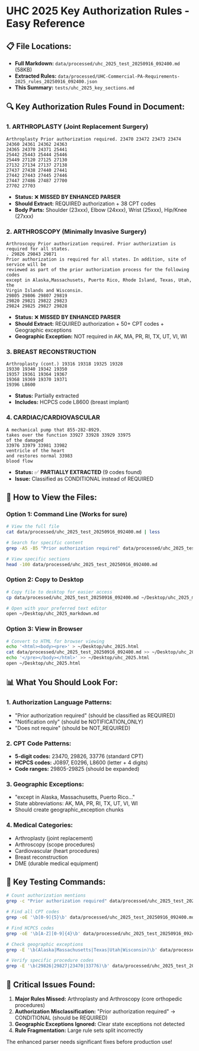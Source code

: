 # UHC 2025 Key Authorization Rules - Easy Reference

## 📋 **File Locations:**
- **Full Markdown:** `data/processed/uhc_2025_test_20250916_092400.md` (58KB)
- **Extracted Rules:** `data/processed/UHC-Commercial-PA-Requirements-2025_rules_20250916_092400.json`
- **This Summary:** `tests/uhc_2025_key_sections.md`

## 🔍 **Key Authorization Rules Found in Document:**

### **1. ARTHROPLASTY (Joint Replacement Surgery)**
```
Arthroplasty Prior authorization required. 23470 23472 23473 23474
24360 24361 24362 24363
24365 24370 24371 25441
25442 25443 25444 25446
25449 27120 27125 27130
27132 27134 27137 27138
27437 27438 27440 27441
27442 27443 27445 27446
27447 27486 27487 27700
27702 27703
```
- **Status:** ❌ **MISSED BY ENHANCED PARSER**
- **Should Extract:** REQUIRED authorization + 38 CPT codes
- **Body Parts:** Shoulder (23xxx), Elbow (24xxx), Wrist (25xxx), Hip/Knee (27xxx)

### **2. ARTHROSCOPY (Minimally Invasive Surgery)**
```
Arthroscopy Prior authorization required. Prior authorization is required for all states.
. 29826 29843 29871
Prior authorization is required for all states. In addition, site of service will be
reviewed as part of the prior authorization process for the following codes
except in Alaska,Massachusets, Puerto Rico, Rhode Island, Texas, Utah, the
Virgin Islands and Wisconsin.
29805 29806 29807 29819
29820 29821 29822 29823
29824 29825 29827 29828
```
- **Status:** ❌ **MISSED BY ENHANCED PARSER**  
- **Should Extract:** REQUIRED authorization + 50+ CPT codes + Geographic exceptions
- **Geographic Exception:** NOT required in AK, MA, PR, RI, TX, UT, VI, WI

### **3. BREAST RECONSTRUCTION**
```
Arthroplasty (cont.) 19316 19318 19325 19328
19330 19340 19342 19350
19357 19361 19364 19367
19368 19369 19370 19371
19396 L8600
```
- **Status:** Partially extracted
- **Includes:** HCPCS code L8600 (breast implant)

### **4. CARDIAC/CARDIOVASCULAR**
```
A mechanical pump that 855-282-8929.
takes over the function 33927 33928 33929 33975
of the damaged
33976 33979 33981 33982
ventricle of the heart
and restores normal 33983
blood flow
```
- **Status:** ✅ **PARTIALLY EXTRACTED** (9 codes found)
- **Issue:** Classified as CONDITIONAL instead of REQUIRED

## 🔧 **How to View the Files:**

### **Option 1: Command Line (Works for sure)**
```bash
# View the full file
cat data/processed/uhc_2025_test_20250916_092400.md | less

# Search for specific content
grep -A5 -B5 "Prior authorization required" data/processed/uhc_2025_test_20250916_092400.md

# View specific sections
head -100 data/processed/uhc_2025_test_20250916_092400.md
```

### **Option 2: Copy to Desktop**
```bash
# Copy file to desktop for easier access
cp data/processed/uhc_2025_test_20250916_092400.md ~/Desktop/uhc_2025_markdown.md

# Open with your preferred text editor
open ~/Desktop/uhc_2025_markdown.md
```

### **Option 3: View in Browser**
```bash
# Convert to HTML for browser viewing
echo '<html><body><pre>' > ~/Desktop/uhc_2025.html
cat data/processed/uhc_2025_test_20250916_092400.md >> ~/Desktop/uhc_2025.html
echo '</pre></body></html>' >> ~/Desktop/uhc_2025.html
open ~/Desktop/uhc_2025.html
```

## 📊 **What You Should Look For:**

### **1. Authorization Language Patterns:**
- "Prior authorization required" (should be classified as REQUIRED)
- "Notification only" (should be NOTIFICATION_ONLY)  
- "Does not require" (should be NOT_REQUIRED)

### **2. CPT Code Patterns:**
- **5-digit codes:** 23470, 29826, 33776 (standard CPT)
- **HCPCS codes:** J0897, E0296, L8600 (letter + 4 digits)
- **Code ranges:** 29805-29825 (should be expanded)

### **3. Geographic Exceptions:**
- "except in Alaska, Massachusetts, Puerto Rico..."
- State abbreviations: AK, MA, PR, RI, TX, UT, VI, WI
- Should create geographic_exception chunks

### **4. Medical Categories:**
- Arthroplasty (joint replacement)
- Arthroscopy (scope procedures)  
- Cardiovascular (heart procedures)
- Breast reconstruction
- DME (durable medical equipment)

## 🎯 **Key Testing Commands:**

```bash
# Count authorization mentions
grep -c "Prior authorization required" data/processed/uhc_2025_test_20250916_092400.md

# Find all CPT codes  
grep -oE '\b[0-9]{5}\b' data/processed/uhc_2025_test_20250916_092400.md | sort -u | wc -l

# Find HCPCS codes
grep -oE '\b[A-Z][0-9]{4}\b' data/processed/uhc_2025_test_20250916_092400.md | sort -u

# Check geographic exceptions
grep -E '\b(Alaska|Massachusetts|Texas|Utah|Wisconsin)\b' data/processed/uhc_2025_test_20250916_092400.md

# Verify specific procedure codes
grep -E '\b(29826|29827|23470|33776)\b' data/processed/uhc_2025_test_20250916_092400.md
```

## 🚨 **Critical Issues Found:**

1. **Major Rules Missed:** Arthroplasty and Arthroscopy (core orthopedic procedures)
2. **Authorization Misclassification:** "Prior authorization required" → CONDITIONAL (should be REQUIRED)
3. **Geographic Exceptions Ignored:** Clear state exceptions not detected
4. **Rule Fragmentation:** Large rule sets split incorrectly

The enhanced parser needs significant fixes before production use!